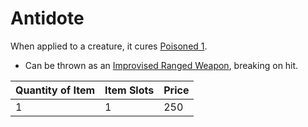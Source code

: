# Antidote

When applied to a creature, it cures [Poisoned 1](../../../Conditions/Poisoned.md).

- Can be thrown as an [Improvised Ranged Weapon](../../../../Game%20Procedures/Ranged%20Attack.md#Improvised%20Ranged%20Weapons), breaking on hit.

| Quantity of Item | Item Slots | Price |
| ---------------- | ---------- | ----- |
| 1                | 1          | 250   |
